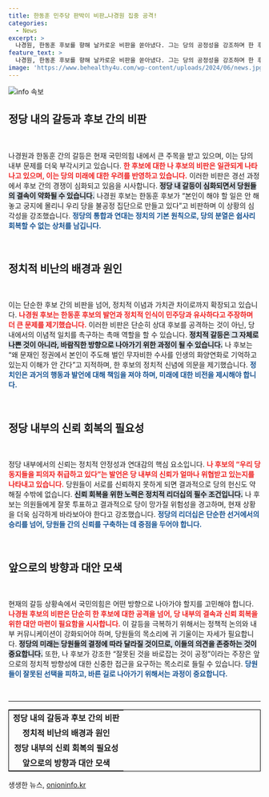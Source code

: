 ```yaml
---
title: 한동훈 민주당 판박이 비판…나경원 집중 공격!
categories:
  - News
excerpt: >
  나경원, 한동훈 후보를 향해 날카로운 비판을 쏟아냈다. 그는 당의 공정성을 강조하며 한 후보의 태도를 강하게 질타하며 당원들에게 신중한 투표를 촉구했다. 과연 두 후보의 대립은 어떻게 끝날 것인가? 클릭하고 더 알아보세요!
feature_text: >
  나경원, 한동훈 후보를 향해 날카로운 비판을 쏟아냈다. 그는 당의 공정성을 강조하며 한 후보의 태도를 강하게 질타하며 당원들에게 신중한 투표를 촉구했다. 과연 두 후보의 대립은 어떻게 끝날 것인가? 클릭하고 더 알아보세요!
image: 'https://www.behealthy4u.com/wp-content/uploads/2024/06/news.jpg'
---
```


<p><img src="https://www.behealthy4u.com/wp-content/uploads/2024/06/news.jpg" alt="info 속보" /></p>

<h2 data-ke-size="size26">정당 내의 갈등과 후보 간의 비판</h2>

<p data-ke-size="size16">&nbsp;</p>

<p>나경원과 한동훈 간의 갈등은 현재 국민의힘 내에서 큰 주목을 받고 있으며, 이는 당의 내부 문제를 더욱 부각시키고 있습니다. <b><span style="color: #ee2323;">한 후보에 대한 나 후보의 비판은 일관되게 나타나고 있으며, 이는 당의 미래에 대한 우려를 반영하고 있습니다.</span></b> 이러한 비판은 경선 과정에서 후보 간의 경쟁이 심화되고 있음을 시사합니다. <b><span style="background-color: #21538527;">정당 내 갈등이 심화되면서 당원들의 결속이 약화될 수 있습니다.</span></b> 나경원 후보는 한동훈 후보가 “본인이 해야 할 일은 안 해놓고 궁지에 몰리니 우리 당을 불공정 집단으로 만들고 있다”고 비판하며 이 상황의 심각성을 강조했습니다. <b><span style="color: #1a5490;">정당의 통합과 연대는 정치의 기본 원칙으로, 당의 분열은 쉽사리 회복할 수 없는 상처를 남깁니다.</span></b></p>

<p data-ke-size="size16">&nbsp;</p>

<h2 data-ke-size="size26">정치적 비난의 배경과 원인</h2>

<p data-ke-size="size16">&nbsp;</p>

<p>이는 단순한 후보 간의 비판을 넘어, 정치적 이념과 가치관 차이로까지 확장되고 있습니다. <b><span style="color: #ee2323;">나경원 후보는 한동훈 후보의 발언과 정치적 인식이 민주당과 유사하다고 주장하며 더 큰 문제를 제기했습니다.</span></b> 이러한 비판은 단순히 상대 후보를 공격하는 것이 아닌, 당 내에서의 이념적 일치를 촉구하는 촉매 역할을 할 수 있습니다. <b><span style="background-color: #21538527;">정치적 갈등은 그 자체로 나쁜 것이 아니라, 바람직한 방향으로 나아가기 위한 과정이 될 수 있습니다.</span></b> 나 후보는 “왜 문재인 정권에서 본인이 주도해 벌인 무자비한 수사를 인생의 화양연화로 기억하고 있는지 이해가 안 간다”고 지적하며, 한 후보의 정치적 신념에 의문을 제기했습니다. <b><span style="color: #1a5490;">정치인은 과거의 행동과 발언에 대해 책임을 져야 하며, 미래에 대한 비전을 제시해야 합니다.</span></b></p>

<p data-ke-size="size16">&nbsp;</p>

<h2 data-ke-size="size26">정당 내부의 신뢰 회복의 필요성</h2>

<p data-ke-size="size16">&nbsp;</p>

<p>정당 내부에서의 신뢰는 정치적 안정성과 연대감의 핵심 요소입니다. <b><span style="color: #ee2323;">나 후보의 “우리 당 동지들을 피의자 취급하고 있다”는 발언은 당 내부의 신뢰가 얼마나 위협받고 있는지를 나타내고 있습니다.</span></b> 당원들이 서로를 신뢰하지 못하게 되면 결과적으로 당의 헌신도 약해질 수밖에 없습니다. <b><span style="background-color: #21538527;">신뢰 회복을 위한 노력은 정치적 리더십의 필수 조건입니다.</span></b> 나 후보는 의원들에게 잘못 투표하고 결과적으로 당이 망가질 위험성을 경고하며, 현재 상황을 더욱 심각하게 바라보아야 한다고 강조했습니다. <b><span style="color: #1a5490;">정당의 리더십은 단순한 선거에서의 승리를 넘어, 당원들 간의 신뢰를 구축하는 데 중점을 두어야 합니다.</span></b></p>

<p data-ke-size="size16">&nbsp;</p>

<h2 data-ke-size="size26">앞으로의 방향과 대안 모색</h2>

<p data-ke-size="size16">&nbsp;</p>

<p>현재의 갈등 상황속에서 국민의힘은 어떤 방향으로 나아가야 할지를 고민해야 합니다. <b><span style="color: #ee2323;">나경원 후보의 비판은 단순히 한 후보에 대한 공격을 넘어, 당 내부의 결속과 신뢰 회복을 위한 대안 마련이 필요함을 시사합니다.</span></b> 이 갈등을 극복하기 위해서는 정책적 논의와 내부 커뮤니케이션이 강화되어야 하며, 당원들의 목소리에 귀 기울이는 자세가 필요합니다. <b><span style="background-color: #21538527;">정당의 미래는 당원들의 결정에 따라 달라질 것이므로, 이들의 의견을 존중하는 것이 중요합니다.</span></b> 또한, 나 후보가 강조한 “잘못된 것을 바로잡는 것이 공정”이라는 주장은 앞으로의 정치적 방향성에 대한 신중한 접근을 요구하는 목소리로 들릴 수 있습니다. <b><span style="color: #1a5490;">당원들이 잘못된 선택을 피하고, 바른 길로 나아가기 위해서는 과정이 중요합니다.</span></b></p>

<p data-ke-size="size16">&nbsp;</p>

<hr>

<table style="width: 100%; border: 1px solid black;">
  <tr>
    <td style="text-align: center; height: 17px;"><b>정당 내의 갈등과 후보 간의 비판</b></td>
  </tr>
  <tr>
    <td style="text-align: center; height: 17px;"><b>정치적 비난의 배경과 원인</b></td>
  </tr>
  <tr>
    <td style="text-align: center; height: 17px;"><b>정당 내부의 신뢰 회복의 필요성</b></td>
  </tr>
  <tr>
    <td style="text-align: center; height: 17px;"><b>앞으로의 방향과 대안 모색</b></td>
  </tr>
</table>
생생한 뉴스, <a href="https://onioninfo.kr" rel="dofollow">onioninfo.kr</a>


